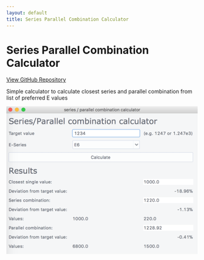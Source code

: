 ```yaml
---
layout: default
title: Series Parallel Combination Calculator
---
```

# Series Parallel Combination Calculator


<a id="forkme_banner" href="https://github.com/BorisJung/SeriesParallelCombinationCalculator#seriesparallelcombinationcalculator">View GitHub Repository</a>


Simple calculator to calculate closest series and parallel combination from list of preferred E values

![SPCC-GUI_pic](https://github.com/BorisJung/SeriesParallelCombinationCalculator/blob/master/SPCC.png?raw=true)


